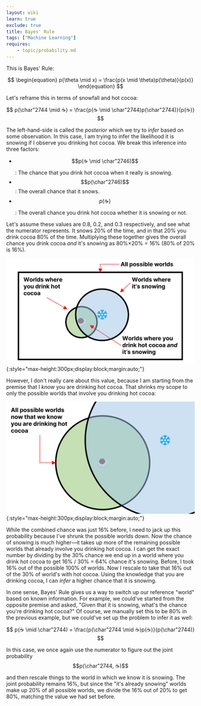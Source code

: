 ```yaml
---
layout: wiki
learn: true
exclude: true
title: Bayes' Rule
tags: ["Machine Learning"]
requires:
    - topic/probability.md
---
```


This is Bayes' Rule:

$$
\begin{equation}
p(\theta \mid x) = \frac{p(x \mid \theta)p(\theta)}{p(x)}
\end{equation}
$$

Let's reframe this in terms of snowfall and hot cocoa:

$$
p(\char"2744 \mid ☕) = \frac{p(☕ \mid \char"2744)p(\char"2744)}{p(☕)}
$$

The left-hand-side is called the *posterior* which we try to *infer* based on some observation.
In this case, I am trying to infer the likelihood it is snowing
if I observe you drinking hot cocoa.
We break this inference into three factors:

- $$p(☕ \mid \char"2746)$$: The chance that you drink hot cocoa when it really is snowing.
- $$p(\char"2746)$$: The overall chance that it snows.
- $$p(☕)$$: The overall chance you drink hot cocoa whether it is snowing or not.

Let's assume these values are 0.8, 0.2, and 0.3 respectively, and see what the numerator represents.
It snows 20% of the time, and in that 20% you drink cocoa 80% of the time.
Multiplying these together gives the overall chance you drink cocoa *and* it's snowing as 80%&times;20% = 16%
(80% of 20% is 16%).

![All possible cocoa and snowing worlds](/assets/topic/model-fit/all-cocoa-worlds.jpg){:style="max-height:300px;display:block;margin:auto;"}

However, I don't really care about this value, because I am starting from the premise
that I *know* you are drinking hot cocoa.
That shrinks my scope to only the possible worlds that involve you drinking hot cocoa:

![All worlds where you drink hot cocoa](/assets/topic/model-fit/given-cocoa.jpg){:style="max-height:300px;display:block;margin:auto;"}

While the combined chance was just 16% before, I need to jack up this probability
because I've shrunk the possible worlds down.
Now the chance of snowing is much higher&mdash;it takes up more of the remaining possible worlds
that already involve you drinking hot cocoa.
I can get the exact number by dividing by the 30% chance we end up in a world where you drink hot cocoa
to get 16% / 30% = 64% chance it's snowing. 
Before, I took 16% out of the possible 100% of worlds. 
Now I rescale to take that 16% out of the 30% of world's with hot cocoa.
Using the knowledge that you are drinking cocoa, I can *infer* a higher chance that it is snowing.

In one sense, Bayes' Rule gives us a way to switch up our reference "world" based on known information.
For example, we could've started from the opposite premise and asked, "Given that it is snowing,
what's the chance you're drinking hot cocoa?" Of course, we manually set this to be 80% in the previous
example, but we could've set up the problem to infer it as well:

$$
p(☕ \mid \char"2744) = \frac{p(\char"2744 \mid ☕)p(☕)}{p(\char"2744)}
$$

In this case, we once again use the numerator to figure out the joint probability $$p(\char"2744, ☕)$$
and then rescale things to the world in which we know it is snowing.
The joint probability remains 16%, but since the "it's already snowing" worlds
make up 20% of all possible worlds, we divide the 16% out of 20% to get 80%,
matching the value we had set before.
